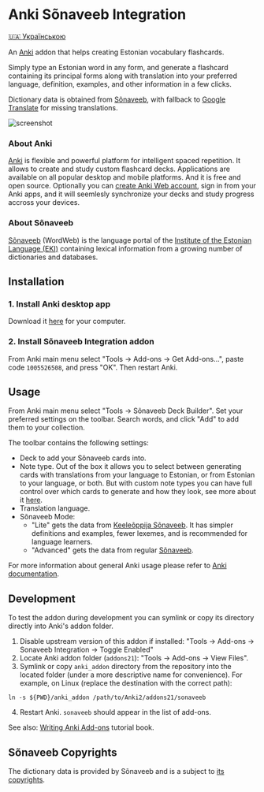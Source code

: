 # Anki Sõnaveeb Integration

[🇺🇦 Українською](README_UK.md)

An [Anki](https://apps.ankiweb.net/) addon that helps creating Estonian vocabulary flashcards.

Simply type an Estonian word in any form, and generate a flashcard containing its principal forms along with translation into your preferred language, definition, examples, and other information in a few clicks.

Dictionary data is obtained from [Sõnaveeb](https://sonaveeb.ee/), with fallback to [Google Translate](https://translate.google.com) for missing translations.

![screenshot](https://github.com/user-attachments/assets/77148f1e-c1bf-40a0-8642-ef7742d40578)

### About Anki

[Anki](https://apps.ankiweb.net/) is flexible and powerful platform for intelligent spaced repetition. It allows to create and study custom flashcard decks. Applications are available on all popular desktop and mobile platforms. And it is free and open source. Optionally you can [create Anki Web account](https://ankiweb.net/account/signup), sign in from your Anki apps, and it will seemlesly synchronize your decks and study progress accross your devices.

### About Sõnaveeb

[Sõnaveeb](https://sonaveeb.ee/) (WordWeb) is the language portal of the [Institute of the Estonian Language (EKI)](https://www.eki.ee/EN/) containing lexical information from a growing number of dictionaries and databases.


## Installation

### 1. Install Anki desktop app

Download it [here](https://apps.ankiweb.net/#download) for your computer.

### 2. Install Sõnaveeb Integration addon

From Anki main menu select "Tools -> Add-ons -> Get Add-ons...", paste code `1005526508`, and press "OK". Then restart Anki.


## Usage

From Anki main menu select "Tools -> Sõnaveeb Deck Builder". Set your preferred settings on the toolbar. Search words, and click "Add" to add them to your collection.

The toolbar contains the following settings:
- Deck to add your Sõnaveeb cards into.
- Note type. Out of the box it allows you to select between generating cards with translations from your language to Estonian, or from Estonian to your language, or both. But with custom note types you can have full control over which cards to generate and how they look, see more about it [here](doc/note_types.md).
- Translation language.
- Sõnaveeb Mode:
    - "Lite" gets the data from [Keeleõppija Sõnaveeb](https://sonaveeb.ee/lite). It has simpler definitions and examples, fewer lexemes, and is recommended for language learners.
    - "Advanced" gets the data from regular [Sõnaveeb](https://sonaveeb.ee/).

For more information about general Anki usage please refer to [Anki documentation](https://docs.ankiweb.net/).

## Development

To test the addon during development you can symlink or copy its directory directly into Anki's addon folder.

1. Disable upstream version of this addon if installed: "Tools -> Add-ons -> Sonaveeb Integration -> Toggle Enabled"
2. Locate Anki addon folder (`addons21`): "Tools -> Add-ons -> View Files".
3. Symlink or copy `anki_addon` directory from the repository into the located folder (under a more descriptive name for convenience).
For example, on Linux (replace the destination with the correct path):

```
ln -s ${PWD}/anki_addon /path/to/Anki2/addons21/sonaveeb
```

4. Restart Anki. `sonaveeb` should appear in the list of add-ons.

See also: [Writing Anki Add-ons](https://addon-docs.ankiweb.net/) tutorial book.

## Sõnaveeb Copyrights

The dictionary data is provided by Sõnaveeb and is a subject to [its copyrights](https://sonaveeb.ee/about#autor).
